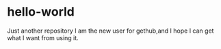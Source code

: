 # hello-world
Just another repository
I am the new user for gethub,and I hope I can get what I want from using it.
